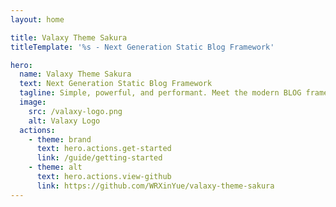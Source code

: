 ```yaml
---
layout: home

title: Valaxy Theme Sakura
titleTemplate: '%s - Next Generation Static Blog Framework'

hero:
  name: Valaxy Theme Sakura
  text: Next Generation Static Blog Framework
  tagline: Simple, powerful, and performant. Meet the modern BLOG framework you've always wanted.
  image:
    src: /valaxy-logo.png
    alt: Valaxy Logo
  actions:
    - theme: brand
      text: hero.actions.get-started
      link: /guide/getting-started
    - theme: alt
      text: hero.actions.view-github
      link: https://github.com/WRXinYue/valaxy-theme-sakura
---
```

